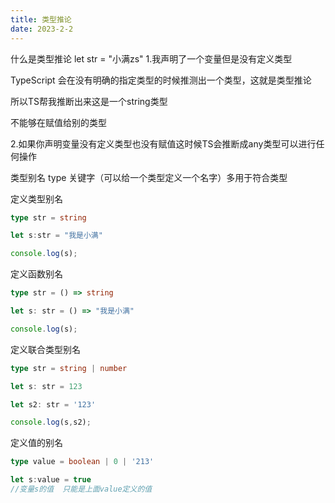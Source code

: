 ```yaml
---
title: 类型推论
date: 2023-2-2
---
```

什么是类型推论
let str = "小满zs"
1.我声明了一个变量但是没有定义类型

TypeScript 会在没有明确的指定类型的时候推测出一个类型，这就是类型推论

所以TS帮我推断出来这是一个string类型

不能够在赋值给别的类型

2.如果你声明变量没有定义类型也没有赋值这时候TS会推断成any类型可以进行任何操作

 类型别名
type 关键字（可以给一个类型定义一个名字）多用于符合类型

 定义类型别名

```typescript
type str = string

let s:str = "我是小满"

console.log(s);
```

 定义函数别名

```typescript
type str = () => string

let s: str = () => "我是小满"

console.log(s);
```

 定义联合类型别名

```typescript
type str = string | number

let s: str = 123

let s2: str = '123'

console.log(s,s2);
```

定义值的别名

```typescript
type value = boolean | 0 | '213'

let s:value = true
//变量s的值  只能是上面value定义的值
```

